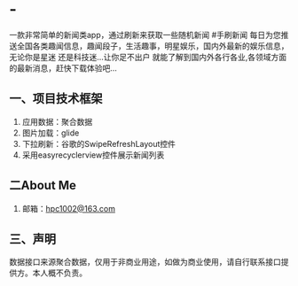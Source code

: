 # -
一款非常简单的新闻类app，通过刷新来获取一些随机新闻
#手刷新闻 每日为您推送全国各类趣闻信息，趣闻段子，生活趣事，明星娱乐，国内外最新的娱乐信息，无论你是星迷 还是科技迷...让你足不出户 就能了解到国内外各行各业,各领域方面的最新消息，赶快下载体验吧...
## 一、项目技术框架
1. 应用数据：聚合数据<br>
2. 图片加载：glide
3. 下拉刷新：谷歌的SwipeRefreshLayout控件
4. 采用easyrecyclerview控件展示新闻列表
## 二About Me
1. 邮箱：hpc1002@163.com<br>
## 三、声明
  数据接口来源聚合数据，仅用于非商业用途，如做为商业使用，请自行联系接口提供方。本人概不负责。
